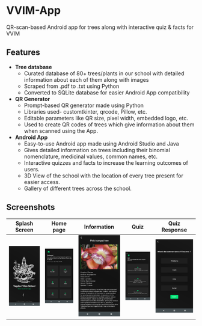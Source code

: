 # VVIM-App
QR-scan-based Android app for trees along with interactive quiz & facts for VVIM

## Features
- **Tree database**
  - Curated database of 80+ trees/plants in our school with detailed information about each of them along with images
  - Scraped from .pdf to .txt using Python
  - Converted to SQLite database for easier Android App compatibility
- **QR Generator**
  - Prompt-based QR generator made using Python
  - Libraries used- customtkinter, qrcode, Pillow, etc.
  - Editable parameters like QR size, pixel width, embedded logo, etc.
  - Used to create QR codes of trees which give information about them when scanned using the App.
- **Android App**
  - Easy-to-use Android app made using Android Studio and Java
  - Gives detailed information on trees including their binomial nomenclature, medicinal values, common names, etc.
  - Interactive quizzes and facts to increase the learning outcomes of users.
  - 3D View of the school with the location of every tree present for easier access.
  - Gallery of different trees across the school.

## Screenshots
| Splash Screen | Home page | Information | Quiz | Quiz Response |
|:-:|:-:|:-:|:-:|:-:|
| ![First](/.github/assets/splashscreen.png?raw=true) | ![Sec](/.github/assets/homepage.png?raw=true) | ![thr](/.github/assets/infopage.png?raw=true) | ![fourth](/.github/assets/quizpage.png?raw=true) | ![fifth](/.github/assets/quizresponse.png?raw=true) |
